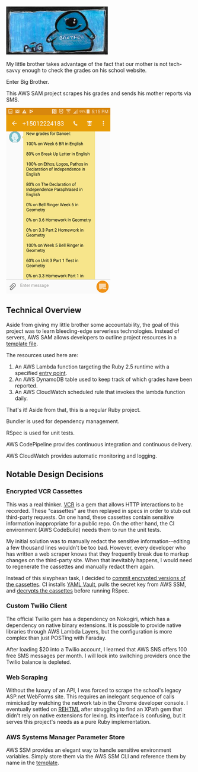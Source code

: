 ![logo](https://raw.githubusercontent.com/DylanReile/big-brother/master/images/logo.png)

My little brother takes advantage of the fact that our mother is not tech-savvy enough to check the grades on his school website.

Enter Big Brother.

This AWS SAM project scrapes his grades and sends his mother reports via SMS.

![Big Brother SMS](https://raw.githubusercontent.com/DylanReile/big-brother/master/images/big_brother.png)

## Technical Overview
Aside from giving my little brother some accountability, the goal of this project was to learn bleeding-edge serverless technologies.
Instead of servers, AWS SAM allows developers to outline project resources in a [template file](/template.yaml).

The resources used here are:
1. An AWS Lambda function targeting the Ruby 2.5 runtime with a specified [entry point](/lib/big_brother.rb).
2. An AWS DynamoDB table used to keep track of which grades have been reported.
3. An AWS CloudWatch scheduled rule that invokes the lambda function daily.

That's it! Aside from that, this is a regular Ruby project.

Bundler is used for dependency management.

RSpec is used for unit tests.

AWS CodePipeline provides continuous integration and continuous delivery.

AWS CloudWatch provides automatic monitoring and logging.

## Notable Design Decisions

### Encrypted VCR Cassettes
This was a real thinker. [VCR](https://github.com/vcr/vcr) is a gem that allows HTTP interactions to be recorded. These "cassettes" are then replayed in specs in order to stub out third-party requests. On one hand, these cassettes contain sensitive information inappropriate for a public repo. On the other hand, the CI environment (AWS CodeBuild) needs them to run the unit tests.

My initial solution was to manually redact the sensitive information--editing a few thousand lines wouldn't be too bad. However, every developer who has written a web scraper knows that they frequently break due to markup changes on the third-party site. When that inevitably happens, I would need to regenerate the cassettes and manually redact them again.

Instead of this sisyphean task, I decided to [commit encrypted versions of the cassettes](/spec/fixtures/vcr_cassettes_encrypted). CI installs [YAML Vault](https://github.com/joker1007/yaml_vault), pulls the secret key from AWS SSM, and [decrypts the cassettes](/buildspec.yml#L17) before running RSpec.

### Custom Twilio Client
The official Twilio gem has a dependency on Nokogiri, which has a dependency on native binary extensions. It is possible to provide native libraries through AWS Lambda Layers, but the configuration is more complex than just POSTing with Faraday.

After loading $20 into a Twilio account, I learned that AWS SNS offers 100 free SMS messages per month. I will look into switching providers once the Twilio balance is depleted.

### Web Scraping
Without the luxury of an API, I was forced to scrape the school's legacy ASP.net WebForms site. This requires an inelegant sequence of calls mimicked by watching the network tab in the Chrome developer console. I eventually settled on [REHTML](https://github.com/nazoking/rehtml) after struggling to find an XPath gem that didn't rely on native extensions for lexing. Its interface is confusing, but it serves this project's needs as a pure Ruby implementation.

### AWS Systems Manager Parameter Store
AWS SSM provides an elegant way to handle sensitive environment variables. Simply store them via the AWS SSM CLI and reference them by name in the [template](/template.yaml#L18).
